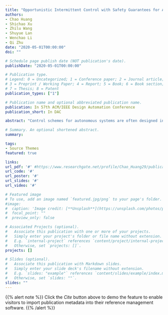 ```yaml
---
title: "Opportunistic Intermittent Control with Safety Guarantees for Autonomous Systems"
authors:
- Chao Huang
- Shichao Xu
- Zhilu Wang
- Shuyue Lan
- Wenchao Li
- Qi Zhu
date: "2020-05-01T00:00:00"
doi: ""

# Schedule page publish date (NOT publication's date).
publishDate: "2020-05-01T00:00:00"

# Publication type.
# Legend: 0 = Uncategorized; 1 = Conference paper; 2 = Journal article;
# 3 = Preprint / Working Paper; 4 = Report; 5 = Book; 6 = Book section;
# 7 = Thesis; 8 = Patent
publication_types: ["1"]

# Publication name and optional abbreviated publication name.
publication: In 57th ACM/IEEE Design Automation Conference
publication_short: In DAC

abstract: "Control schemes for autonomous systems are often designed in a way that anticipates the worst case in any situation. At runtime, however, there could exist opportunities to leverage the characteristics of specific environment and operation context for more efficient control. In this work, we develop an online intermittent-control framework that combines formal verification with model-based optimization and deep reinforcement learning to opportunistically skip certain control computation and actuation to save actuation energy and computational resources without compromising system safety. Experiments on an adaptive cruise control system demonstrate that our approach can achieve significant energy and computation savings."

# Summary. An optional shortened abstract.
summary:

tags:
- Source Themes
featured: true

links:
url_pdf: '#' #https://www.researchgate.net/profile/Chao_Huang29/publication/341284286_Opportunistic_Intermittent_Control_with_Safety_Guarantees_for_Autonomous_Systems/links/5ec6c77f299bf1c09ad24e26/Opportunistic-Intermittent-Control-with-Safety-Guarantees-for-Autonomous-Systems.pdf
url_code: '#'
url_poster: '#'
url_slides: '#'
url_video: '#'

# Featured image
# To use, add an image named `featured.jpg/png` to your page's folder.
#image:
#  caption: 'Image credit: [**Unsplash**](https://unsplash.com/photos/pLCdAaMFLTE)'
#  focal_point: ""
#  preview_only: false

# Associated Projects (optional).
#   Associate this publication with one or more of your projects.
#   Simply enter your project's folder or file name without extension.
#   E.g. `internal-project` references `content/project/internal-project/index.md`.
#   Otherwise, set `projects: []`.
projects: []

# Slides (optional).
#   Associate this publication with Markdown slides.
#   Simply enter your slide deck's filename without extension.
#   E.g. `slides: "example"` references `content/slides/example/index.md`.
#   Otherwise, set `slides: ""`.
slides: ""
---
```



{{% alert note %}}
Click the *Cite* button above to demo the feature to enable visitors to import publication metadata into their reference management software.
{{% /alert %}}
